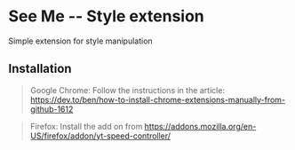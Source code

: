 # See Me -- Style extension
Simple extension for style manipulation

## Installation

> Google Chrome: Follow the instructions in the article: https://dev.to/ben/how-to-install-chrome-extensions-manually-from-github-1612

> Firefox: Install the add on from https://addons.mozilla.org/en-US/firefox/addon/yt-speed-controller/

